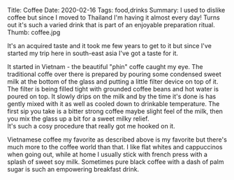 Title: Coffee
Date: 2020-02-16
Tags: food,drinks
Summary: I used to dislike coffee but since I moved to Thailand I'm having it almost every day! Turns out it's such a varied drink that is part of an enjoyable preparation ritual.
Thumb: coffee.jpg

It's an acquired taste and it took me few years to get to it but since I've started my trip here in south-east asia I've got a taste for it. 

It started in Vietnam - the beautiful "phin" coffe caught my eye. The traditional coffe over there is prepared by pouring some condensed sweet milk at the bottom of the glass and putting a little filter device on top of it. The filter is being filled tight with grounded coffee beans and hot water is poured on top. It slowly drips on the milk and by the time it's done is has gently mixed with it as well as cooled down to drinkable temperature. The first sip you take is a bitter strong coffee maybe slight feel of the milk, then you mix the glass up a bit for a sweet milky relief.  
It's such a cosy procedure that really got me hooked on it. 

Vietnamese coffee my favorite as described above is my favorite but there's much more to the coffee world than that. I like flat whites and cappuccinos when going out, while at home I usually stick with french press with a splash of sweet soy milk. Sometimes pure black coffee with a dash of palm sugar is such an empowering breakfast drink.

